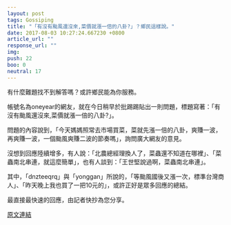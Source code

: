 ```yaml
---
layout: post
tags: Gossiping
title: "「有沒有颱風還沒來,菜價就漲一倍的八卦?」？鄉民這樣說。"
date: 2017-08-03 10:27:24.667230 +0800
article_url: ""
response_url: ""
img: 
push: 22
boo: 0
neutral: 17
---
```


有什麼難題找不到解答嗎？或許鄉民能為你服務。

帳號名為oneyear的網友，就在今日稍早於批踢踢貼出一則問題，標題寫著：「有沒有颱風還沒來,菜價就漲一倍的八卦?」。

問題的內容說到，「今天媽媽照常去市場買菜，菜就先漲一倍的八卦，爽賺一波，再爽賺一波，一個颱風爽賺二波的節奏嗎」，詢問廣大網友的意見。

沒想到回應陸續增多，有人說：「北農總經理換人了，菜蟲還不知道在哪裡」、「菜蟲南北串連，就這麼簡單」，也有人談到：「王世堅說過啊，菜蟲南北串連」。

其中，「dnzteeqrq」與「yonggan」所說的，「等颱風國後又漲一次，標準台灣商人」、「昨天晚上我也買了一把10元的」，或許正好是眾多回應的總結。

最直接最快速的回應，由記者快抄為您分享。

<a href = "https://www.ptt.cc/bbs/Gossiping/M.1501218264.A.AB3.html">原文連結</a>

